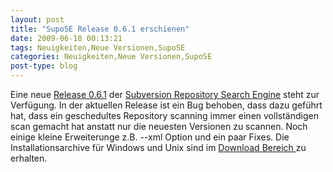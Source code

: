 ```yaml
---
layout: post
title: "SupoSE Release 0.6.1 erschienen"
date: 2009-06-18 00:13:21
tags: Neuigkeiten,Neue Versionen,SupoSE
categories: Neuigkeiten,Neue Versionen,SupoSE
post-type: blog
---
```

Eine neue <a href="http://www.supose.org/versions/show/23">Release 0.6.1</a> der <a href="http://www.supose.org/">Subversion Repository Search Engine</a> steht zur Verfügung.  In der aktuellen Release ist ein Bug behoben, dass dazu geführt hat, dass ein geschedultes Repository scanning immer einen vollständigen scan gemacht hat anstatt nur die neuesten Versionen zu scannen. Noch einige kleine Erweiterunge z.B. --xml Option und ein paar Fixes. Die Installationsarchive für Windows und Unix sind im <a href="http://www.supose.org/projects/list_files/supose">Download Bereich </a> zu erhalten.

